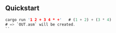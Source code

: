 ## Quickstart

```rs
cargo run '1 2 + 3 4 * +'   # (1 + 2) + (3 * 4)
# => `OUT.asm` will be created.
``
